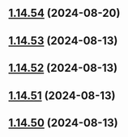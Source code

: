 ## [1.14.54](https://github.com/msobiecki/algorithm/compare/v1.14.53...v1.14.54) (2024-08-20)



## [1.14.53](https://github.com/msobiecki/algorithm/compare/v1.14.52...v1.14.53) (2024-08-13)



## [1.14.52](https://github.com/msobiecki/algorithm/compare/v1.14.51...v1.14.52) (2024-08-13)



## [1.14.51](https://github.com/msobiecki/algorithm/compare/v1.14.50...v1.14.51) (2024-08-13)



## [1.14.50](https://github.com/msobiecki/algorithm/compare/v1.14.49...v1.14.50) (2024-08-13)



